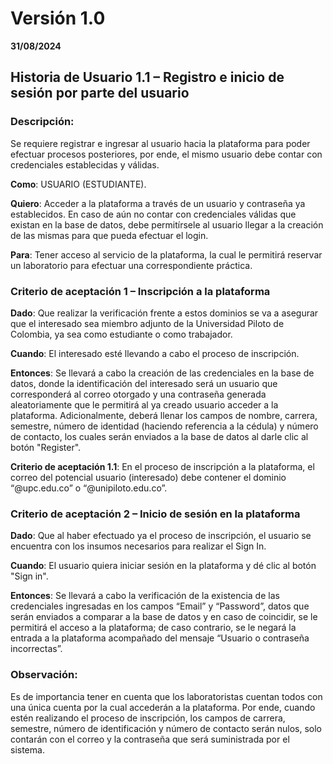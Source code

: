 # Versión 1.0
**31/08/2024**

## Historia de Usuario 1.1 – Registro e inicio de sesión por parte del usuario

### Descripción:

Se requiere registrar e ingresar al usuario hacia la plataforma para poder efectuar procesos posteriores, por ende, el mismo usuario debe contar con credenciales establecidas y válidas.

**Como**: USUARIO (ESTUDIANTE).

**Quiero**: Acceder a la plataforma a través de un usuario y contraseña ya establecidos. En caso de aún no contar con credenciales válidas que existan en la base de datos, debe permitírsele al usuario llegar a la creación de las mismas para que pueda efectuar el login.

**Para**: Tener acceso al servicio de la plataforma, la cual le permitirá reservar un laboratorio para efectuar una correspondiente práctica.

### Criterio de aceptación 1 – Inscripción a la plataforma

**Dado**: Que realizar la verificación frente a estos dominios se va a asegurar que el interesado sea miembro adjunto de la Universidad Piloto de Colombia, ya sea como estudiante o como trabajador.

**Cuando**: El interesado esté llevando a cabo el proceso de inscripción.

**Entonces**: Se llevará a cabo la creación de las credenciales en la base de datos, donde la identificación del interesado será un usuario que corresponderá al correo otorgado y una contraseña generada aleatoriamente que le permitirá al ya creado usuario acceder a la plataforma. Adicionalmente, deberá llenar los campos de nombre, carrera, semestre, número de identidad (haciendo referencia a la cédula) y número de contacto, los cuales serán enviados a la base de datos al darle clic al botón "Register".

**Criterio de aceptación 1.1**: En el proceso de inscripción a la plataforma, el correo del potencial usuario (interesado) debe contener el dominio “@upc.edu.co” o “@unipiloto.edu.co”.

### Criterio de aceptación 2 – Inicio de sesión en la plataforma

**Dado**: Que al haber efectuado ya el proceso de inscripción, el usuario se encuentra con los insumos necesarios para realizar el Sign In.

**Cuando**: El usuario quiera iniciar sesión en la plataforma y dé clic al botón "Sign in".

**Entonces**: Se llevará a cabo la verificación de la existencia de las credenciales ingresadas en los campos “Email” y “Password”, datos que serán enviados a comparar a la base de datos y en caso de coincidir, se le permitirá el acceso a la plataforma; de caso contrario, se le negará la entrada a la plataforma acompañado del mensaje “Usuario o contraseña incorrectas”.

### Observación:
Es de importancia tener en cuenta que los laboratoristas cuentan todos con una única cuenta por la cual accederán a la plataforma. Por ende, cuando estén realizando el proceso de inscripción, los campos de carrera, semestre, número de identificación y número de contacto serán nulos, solo contarán con el correo y la contraseña que será suministrada por el sistema.
